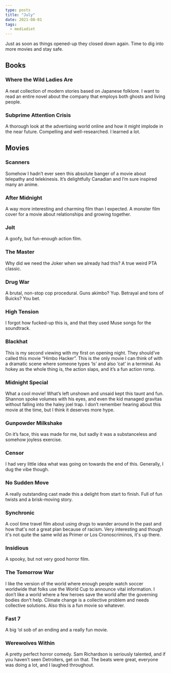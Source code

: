 ```yaml
---
type: posts
title: "July"
date: 2021-08-01
tags:
  - mediadiet
---
```


Just as soon as things opened-up they closed down again. Time to dig into more movies and stay safe.

## Books

### Where the Wild Ladies Are

A neat collection of modern stories based on Japanese folklore. I want to read an entire novel about the company that employs both ghosts and living people.

### Subprime Attention Crisis

A thorough look at the advertising world online and how it might implode in the near future. Compelling and well-researched. I learned a lot.

## Movies

### Scanners

Somehow I hadn’t ever seen this absolute banger of a movie about telepathy and telekinesis. It’s delightfully Canadian and I’m sure inspired many an anime.

### After Midnight

A way more interesting and charming film than I expected. A monster film cover for a movie about relationships and growing together.

### Jolt

A goofy, but fun-enough action film. 

### The Master

Why did we need the Joker when we already had this? A true weird PTA classic.

### Drug War

A brutal, non-stop cop procedural. Guns akimbo? Yup. Betrayal and tons of Buicks? You bet.

### High Tension

I forgot how fucked-up this is, and that they used Muse songs for the soundtrack.

### Blackhat

This is my second viewing with my first on opening night. They should’ve called this movie “Himbo Hacker”. This is the only movie I can think of with a dramatic scene where someone types ‘ls’ and also ‘cat’ in a terminal. As hokey as the whole thing is, the action slaps, and it’s a fun action romp.

### Midnight Special

What a cool movie! What’s left unshown and unsaid kept this taunt and fun. Shannon spoke volumes with his eyes, and even the kid managed gravitas without falling into the haley joel trap. I don’t remember hearing about this movie at the time, but I think it deserves more hype.

### Gunpowder Milkshake

On it’s face, this was made for me, but sadly it was a substanceless and somehow joyless exercise.

### Censor

I had very little idea what was going on towards the end of this. Generally, I dug the vibe though.

### No Sudden Move

A really outstanding cast made this a delight from start to finish. Full of fun twists and a brisk-moving story.

### Synchronic

A cool time travel film about using drugs to wander around in the past and how that's not a great plan because of racism. Very interesting and though it's not quite the same wild as Primer or Los Cronoscriminos, it's up there.

### Insidious

A spooky, but not very good horror film.

### The Tomorrow War

I like the version of the world where enough people watch soccer worldwide that folks use the World Cup to announce vital information. I don’t like a world where a few heroes save the world after the governing bodies don’t help. Climate change is a collective problem and needs collective solutions. Also this is a fun movie so whatever.

### Fast 7

A big ‘ol sob of an ending and a really fun movie.

### Werewolves Within

A pretty perfect horror comedy. Sam Richardson is seriously talented, and if you haven’t seen Detroiters, get on that. The beats were great, everyone was doing a lot, and I laughed throughout.
